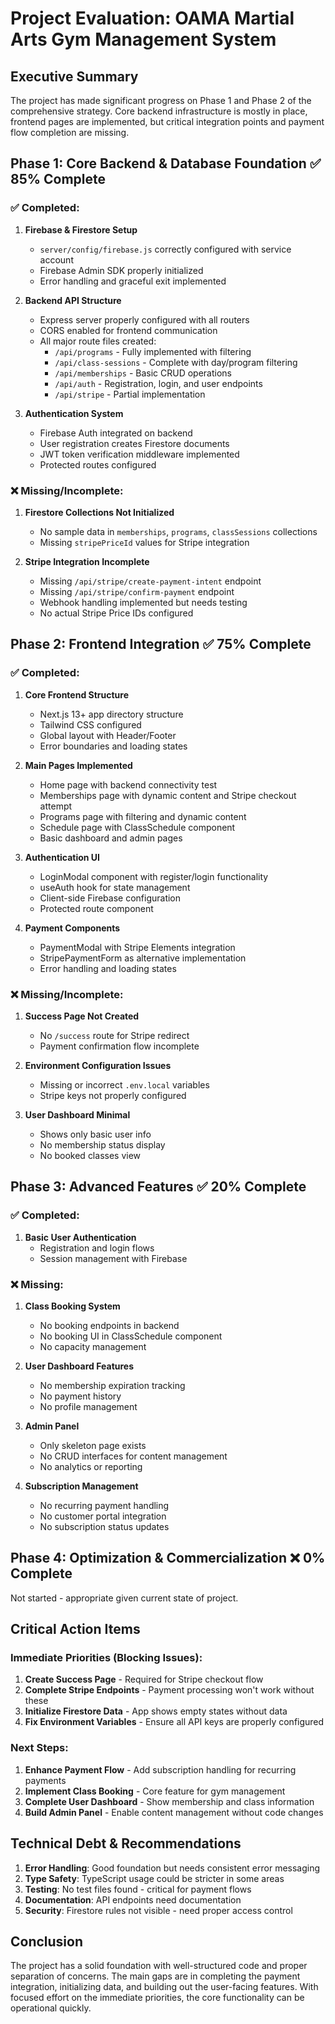 # Project Evaluation: OAMA Martial Arts Gym Management System

## Executive Summary
The project has made significant progress on Phase 1 and Phase 2 of the comprehensive strategy. Core backend infrastructure is mostly in place, frontend pages are implemented, but critical integration points and payment flow completion are missing.

## Phase 1: Core Backend & Database Foundation ✅ 85% Complete

### ✅ Completed:
1. **Firebase & Firestore Setup**
   - `server/config/firebase.js` correctly configured with service account
   - Firebase Admin SDK properly initialized
   - Error handling and graceful exit implemented

2. **Backend API Structure**
   - Express server properly configured with all routers
   - CORS enabled for frontend communication
   - All major route files created:
     - `/api/programs` - Fully implemented with filtering
     - `/api/class-sessions` - Complete with day/program filtering
     - `/api/memberships` - Basic CRUD operations
     - `/api/auth` - Registration, login, and user endpoints
     - `/api/stripe` - Partial implementation

3. **Authentication System**
   - Firebase Auth integrated on backend
   - User registration creates Firestore documents
   - JWT token verification middleware implemented
   - Protected routes configured

### ❌ Missing/Incomplete:
1. **Firestore Collections Not Initialized**
   - No sample data in `memberships`, `programs`, `classSessions` collections
   - Missing `stripePriceId` values for Stripe integration

2. **Stripe Integration Incomplete**
   - Missing `/api/stripe/create-payment-intent` endpoint
   - Missing `/api/stripe/confirm-payment` endpoint
   - Webhook handling implemented but needs testing
   - No actual Stripe Price IDs configured

## Phase 2: Frontend Integration ✅ 75% Complete

### ✅ Completed:
1. **Core Frontend Structure**
   - Next.js 13+ app directory structure
   - Tailwind CSS configured
   - Global layout with Header/Footer
   - Error boundaries and loading states

2. **Main Pages Implemented**
   - Home page with backend connectivity test
   - Memberships page with dynamic content and Stripe checkout attempt
   - Programs page with filtering and dynamic content
   - Schedule page with ClassSchedule component
   - Basic dashboard and admin pages

3. **Authentication UI**
   - LoginModal component with register/login functionality
   - useAuth hook for state management
   - Client-side Firebase configuration
   - Protected route component

4. **Payment Components**
   - PaymentModal with Stripe Elements integration
   - StripePaymentForm as alternative implementation
   - Error handling and loading states

### ❌ Missing/Incomplete:
1. **Success Page Not Created**
   - No `/success` route for Stripe redirect
   - Payment confirmation flow incomplete

2. **Environment Configuration Issues**
   - Missing or incorrect `.env.local` variables
   - Stripe keys not properly configured

3. **User Dashboard Minimal**
   - Shows only basic user info
   - No membership status display
   - No booked classes view

## Phase 3: Advanced Features ✅ 20% Complete

### ✅ Completed:
1. **Basic User Authentication**
   - Registration and login flows
   - Session management with Firebase

### ❌ Missing:
1. **Class Booking System**
   - No booking endpoints in backend
   - No booking UI in ClassSchedule component
   - No capacity management

2. **User Dashboard Features**
   - No membership expiration tracking
   - No payment history
   - No profile management

3. **Admin Panel**
   - Only skeleton page exists
   - No CRUD interfaces for content management
   - No analytics or reporting

4. **Subscription Management**
   - No recurring payment handling
   - No customer portal integration
   - No subscription status updates

## Phase 4: Optimization & Commercialization ❌ 0% Complete

Not started - appropriate given current state of project.

## Critical Action Items

### Immediate Priorities (Blocking Issues):
1. **Create Success Page** - Required for Stripe checkout flow
2. **Complete Stripe Endpoints** - Payment processing won't work without these
3. **Initialize Firestore Data** - App shows empty states without data
4. **Fix Environment Variables** - Ensure all API keys are properly configured

### Next Steps:
1. **Enhance Payment Flow** - Add subscription handling for recurring payments
2. **Implement Class Booking** - Core feature for gym management
3. **Complete User Dashboard** - Show membership and class information
4. **Build Admin Panel** - Enable content management without code changes

## Technical Debt & Recommendations

1. **Error Handling**: Good foundation but needs consistent error messaging
2. **Type Safety**: TypeScript usage could be stricter in some areas
3. **Testing**: No test files found - critical for payment flows
4. **Documentation**: API endpoints need documentation
5. **Security**: Firestore rules not visible - need proper access control

## Conclusion

The project has a solid foundation with well-structured code and proper separation of concerns. The main gaps are in completing the payment integration, initializing data, and building out the user-facing features. With focused effort on the immediate priorities, the core functionality can be operational quickly. 